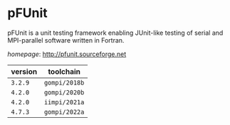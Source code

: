 # pFUnit

pFUnit is a unit testing framework enabling JUnit-like testing of serial  and MPI-parallel software written in Fortran.

*homepage*: <http://pfunit.sourceforge.net>

version | toolchain
--------|----------
``3.2.9`` | ``gompi/2018b``
``4.2.0`` | ``gompi/2020b``
``4.2.0`` | ``iimpi/2021a``
``4.7.3`` | ``gompi/2022a``
